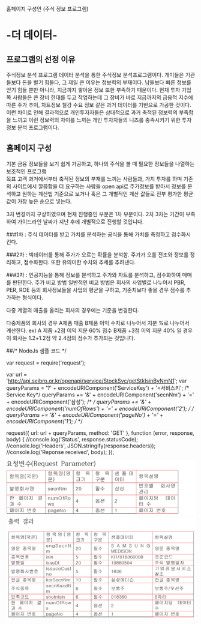 홈페이지 구성안
(주식 정보 프로그램)
# -더 데이터-

## 프로그램의 선정 이유
 주식정보 분석 프로그램 데이터 분석을 통한 주식정보 분석프로그램이다. 개미들은 기관들보다 돈을 벌기 힘들다, 그 제일 큰 이유는 정보력의 부재이다. 남들보다 빠른 정보를 얻기 힘들 뿐만 아니라, 지금까지 쌓아온 정보 또한 부족하기 때문이다. 현재 투자 기업 쪽 사람들은 큰 장비 한대를 두고 작업하는데 그 장비가 바로 지금까지의 금융적 지수에 따른 주가 추이, 차트정보 철강 수요 정보 같은 과거 데이터를 기반으로 가공한 것이다. 
 이런 차이로 인해 결과적으로 개인투자자들은 상대적으로 과거 축적된 정보력의 부족함을 느끼고 이런 정보력의 차이를 느끼는 개인 투자자들의 니즈를 충족시키기 위한 투자 정보 분석 프로그램이다.

## 홈페이지 구성
 기본 금융 정보들을 보기 쉽게 가공하고, 하나의 주식을 볼 때 필요한 정보들을 나열하는 보조적인 프로그램  
 목표 고객
 과거에서부터 축적된 정보의 부재를 느끼는 사람들과, 가치 투자를 하며 기존의 사이트에서 깔끔함을 더 요구하는 사람들 
open api로 주가정보를 받아서 정보를 분석하고 원하는 계산법 기준으로 보거나 혹은 그 개별적인 계산 값들로 전부 평가한 평균값이 가장 높은 순으로 넣는다.

3차 변경까지 구상하였으며 현재 진행중인 부분은 1차 부분이다. 2차 3차는 기간이 부족하여 가이드라인 날짜가 지난 후에 개별적으로 진행할 것입니다.

###1차 : 주식 데이터를 받고 가치를 분석하는 공식을 통해 가치를 측정하고 점수화시킨다.

###2차 : 빅데이터를 통해 주가가 오르는 확률을 분석함. 주가가 오를 전조와 정보를 정리하고, 점수화한다. 또한 유의미한 수치와 추세를 추려낸다.

###3차 : 인공지능을 통해 정보를 분석하고 주가와 차트를 분석하고, 점수화하여 매매를 판단한다. 주가 비교 방법 일반적인 비교 방법은 회사의 사업별로 나누어서 PBR, PER, ROE 등의 회사정보들을 사업의 평균을 구하고, 기준치보다 좋을 경우 점수를 추가하는 형식이다.

다중 계열의 매출을 올리는 회사의 경우에는 기준을 변경한다.

다중제품의 회사의 경우 A제품 매출 B제품 이익 수치로 나누어서 지분 %로 나누어서 계산한다. ex) A 제품 +2점 이익 지분 60% 점수 B제품 +3점 이익 지분 40% 일 경우 이 회사는 1.2+1.2점 약 2.4점의 점수가 추가되는 것입니다.

##/* NodeJs 샘플 코드 */

var request = require('request');

var url = 'http://api.seibro.or.kr/openapi/service/StockSvc/getStkIsinByNmN1';
var queryParams = '?' + encodeURIComponent('ServiceKey') + '=서비스키'; /* Service Key*/
queryParams += '&' + encodeURIComponent('secnNm') + '=' + encodeURIComponent('삼성'); /* */
queryParams += '&' + encodeURIComponent('numOfRows') + '=' + encodeURIComponent('2'); /* */
queryParams += '&' + encodeURIComponent('pageNo') + '=' + encodeURIComponent('1'); /* */

request({
    url: url + queryParams,
    method: 'GET'
}, function (error, response, body) {
    //console.log('Status', response.statusCode);
    //console.log('Headers', JSON.stringify(response.headers));
    //console.log('Reponse received', body);
});
 
![aa](/img/aa.GIF)
![ab](/img/ab.GIF)
